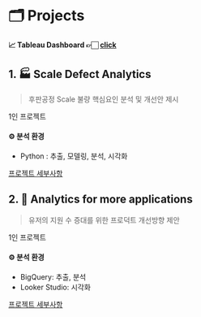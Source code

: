 # 🗂️ Projects

#### 📈 Tableau Dashboard 👉🏻 [click](https://public.tableau.com/app/profile/gayoungb/vizzes)

## 1. 🏭 Scale Defect Analytics 
> 후판공정 Scale 불량 핵심요인 분석 및 개선안 제시   

1인 프로젝트

#### ⚙️ 분석 환경
- Python : 추출, 모델링, 분석, 시각화
  
[프로젝트 세부사항](https://github.com/gayoungb/projects/tree/main/scale_defect_analytics)



## 2. 💼 Analytics for more applications 
> 유저의 지원 수 증대를 위한 프로덕트 개선방향 제안 

1인 프로젝트

#### ⚙️ 분석 환경
- BigQuery: 추출, 분석   
- Looker Studio: 시각화 

[프로젝트 세부사항](https://github.com/gayoungb/projects/tree/main/analytics_for_more_applications)


